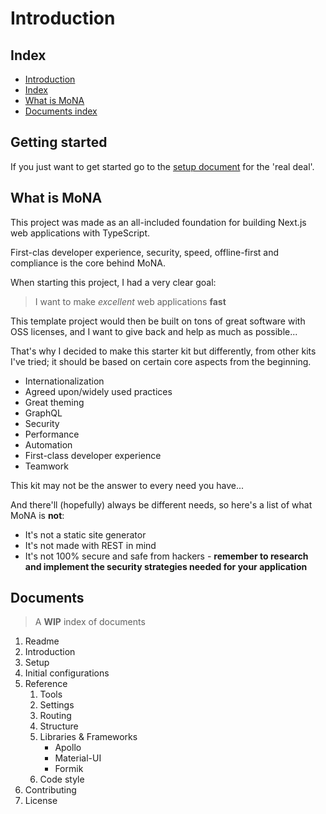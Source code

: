 # Introduction

## Index

- [Introduction](#Introduction)
- [Index](#Index)
- [What is MoNA](#What-is-MoNA)
- [Documents index](#Documents)

## Getting started

If you just want to get started go to the [setup document](/docs/setup.md) for the 'real deal'.

## What is MoNA

This project was made as an all-included foundation for building Next.js web applications with TypeScript.

First-clas developer experience, security, speed, offline-first and compliance is the core behind MoNA.

When starting this project, I had a very clear goal:

> I want to make _excellent_ web applications **fast**

This template project would then be built on tons of great software with OSS licenses, and I want to give back and help as much as possible...

That's why I decided to make this starter kit but differently, from other kits I've tried; it should be based on certain core aspects from the beginning.

- Internationalization
- Agreed upon/widely used practices
- Great theming
- GraphQL
- Security
- Performance
- Automation
- First-class developer experience
- Teamwork

This kit may not be the answer to every need you have...

And there'll (hopefully) always be different needs, so here's a list of what MoNA is **not**:

- It's not a static site generator
- It's not made with REST in mind
- It's not 100% secure and safe from hackers - **remember to research and implement the security strategies needed for your application**

## Documents

> A **WIP** index of documents

1. Readme
1. Introduction
1. Setup
1. Initial configurations
1. Reference
   1. Tools
   1. Settings
   1. Routing
   1. Structure
   1. Libraries & Frameworks
      - Apollo
      - Material-UI
      - Formik
   1. Code style
1. Contributing
1. License
